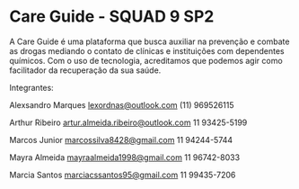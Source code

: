 # Care Guide - SQUAD 9 SP2
 
A Care Guide é uma plataforma que busca auxiliar na prevenção e combate as drogas
mediando o contato de clínicas e instituições com dependentes químicos. Com o uso de
tecnologia, acreditamos que podemos agir como facilitador da recuperação da sua saúde.

Integrantes: 

Alexsandro Marques
lexordnas@outlook.com
(11) 969526115

Arthur Ribeiro
artur.almeida.ribeiro@outlook.com
11 93425-5199

Marcos Junior
marcossilva8428@gmail.com
11 94244-5744

Mayra Almeida
mayraalmeida1998@gmail.com
11 96742-8033

Marcia Santos
marciacssantos95@gmail.com
11 99435-7206
